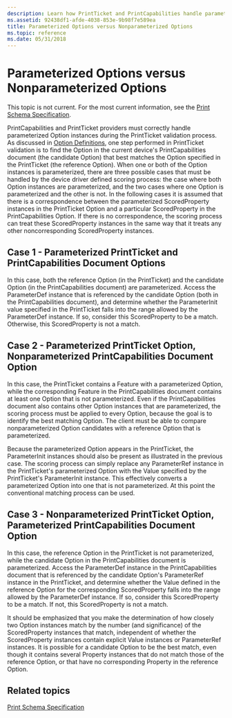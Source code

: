 ```yaml
---
description: Learn how PrintTicket and PrintCapabilities handle parameterized and non-parameterized options.
ms.assetid: 92438df1-afde-4038-853e-9b98f7e589ea
title: Parameterized Options versus Nonparameterized Options
ms.topic: reference
ms.date: 05/31/2018
---
```


# Parameterized Options versus Nonparameterized Options

This topic is not current. For the most current information, see the [Print Schema Specification](https://download.microsoft.com/download/D/E/C/DECA6E6B-3E81-48E7-B7EF-6D92A547D03C/print-schema-spec-2-0.zip).

PrintCapabilities and PrintTicket providers must correctly handle parameterized Option instances during the PrintTicket validation process. As discussed in [Option Definitions](option-definitions.md), one step performed in PrintTicket validation is to find the Option in the current device's PrintCapabilities document (the candidate Option) that best matches the Option specified in the PrintTicket (the reference Option). When one or both of the Option instances is parameterized, there are three possible cases that must be handled by the device driver defined scoring process: the case where both Option instances are parameterized, and the two cases where one Option is parameterized and the other is not. In the following cases it is assumed that there is a correspondence between the parameterized ScoredProperty instances in the PrintTicket Option and a particular ScoredProperty in the PrintCapabilities Option. If there is no correspondence, the scoring process can treat these ScoredProperty instances in the same way that it treats any other noncorresponding ScoredProperty instances.

## Case 1 - Parameterized PrintTicket and PrintCapabilities Document Options

In this case, both the reference Option (in the PrintTicket) and the candidate Option (in the PrintCapabilities document) are parameterized. Access the ParameterDef instance that is referenced by the candidate Option (both in the PrintCapabilities document), and determine whether the ParameterInit value specified in the PrintTicket falls into the range allowed by the ParameterDef instance. If so, consider this ScoredProperty to be a match. Otherwise, this ScoredProperty is not a match.

## Case 2 - Parameterized PrintTicket Option, Nonparameterized PrintCapabilities Document Option

In this case, the PrintTicket contains a Feature with a parameterized Option, while the corresponding Feature in the PrintCapabilities document contains at least one Option that is not parameterized. Even if the PrintCapabilities document also contains other Option instances that are parameterized, the scoring process must be applied to every Option, because the goal is to identify the best matching Option. The client must be able to compare nonparameterized Option candidates with a reference Option that is parameterized.

Because the parameterized Option appears in the PrintTicket, the ParameterInit instances should also be present as illustrated in the previous case. The scoring process can simply replace any ParameterRef instance in the PrintTicket's parameterized Option with the Value specified by the PrintTicket's ParameterInit instance. This effectively converts a parameterized Option into one that is not parameterized. At this point the conventional matching process can be used.

## Case 3 - Nonparameterized PrintTicket Option, Parameterized PrintCapabilities Document Option

In this case, the reference Option in the PrintTicket is not parameterized, while the candidate Option in the PrintCapabilities document is parameterized. Access the ParameterDef instance in the PrintCapabilities document that is referenced by the candidate Option's ParameterRef instance in the PrintTicket, and determine whether the Value defined in the reference Option for the corresponding ScoredProperty falls into the range allowed by the ParameterDef instance. If so, consider this ScoredProperty to be a match. If not, this ScoredProperty is not a match.

It should be emphasized that you make the determination of how closely two Option instances match by the number (and significance) of the ScoredProperty instances that match, independent of whether the ScoredProperty instances contain explicit Value instances or ParameterRef instances. It is possible for a candidate Option to be the best match, even though it contains several Property instances that do not match those of the reference Option, or that have no corresponding Property in the reference Option.

## Related topics

<dl> <dt>

[Print Schema Specification](https://download.microsoft.com/download/D/E/C/DECA6E6B-3E81-48E7-B7EF-6D92A547D03C/print-schema-spec-2-0.zip)
</dt> </dl>

 

 



